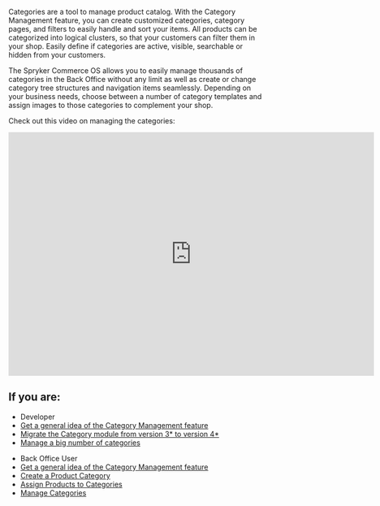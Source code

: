 Categories are a tool to manage product catalog. With the Category Management feature, you can create customized categories, category pages, and filters to easily handle and sort your items. All products can be categorized into logical clusters, so that your customers can filter them in your shop. Easily define if categories are active, visible, searchable or hidden from your customers.

The Spryker Commerce OS allows you to easily manage thousands of categories in the Back Office without any limit as well as create or change category tree structures and navigation items seamlessly. Depending on your business needs, choose between a number of category templates and assign images to those categories to complement your shop.

Check out this video on managing the categories:
<iframe src="https://fast.wistia.net/embed/iframe/g3l3c7xt93" title="Category Management" allowtransparency="true" frameborder="0" scrolling="no" class="wistia_embed" name="wistia_embed" allowfullscreen="0" mozallowfullscreen="0" webkitallowfullscreen="0" oallowfullscreen="0" msallowfullscreen="0" width="720" height="480"></iframe>

## If you are:

<div class="mr-container">
    <div class="mr-list-container">
        <!-- col1 -->
        <div class="mr-col">
            <ul class="mr-list mr-list-green">
                <li class="mr-title">Developer</li>
                <li><a href="https://documentation.spryker.com/docs/category-management-feature-overview-201903" class="mr-link">Get a general idea of the Category Management feature</a></li>
                <li><a href="https://documentation.spryker.com/docs/mg-category#upgrading-from-version-3---to-version-4--" class="mr-link">Migrate the Category module from version 3* to version 4*</a></li>
                <li><a href="https://documentation.spryker.com/docs/ht-manage-a-big-number-of-categories-201903" class="mr-link">Manage a big number of categories</a></li>
            </ul>
        </div>
        <!-- col2 -->
        <div class="mr-col">
            <ul class="mr-list mr-list-blue">
                <li class="mr-title"> Back Office User</li>
                 <li><a href="https://documentation.spryker.com/docs/category-management-feature-overview-201903" class="mr-link">Get a general idea of the Category Management feature</a></li>
                <li><a href="https://documentation.spryker.com/docs/creating-categories" class="mr-link">Create a Product Category</a></li>
                 <li><a href="https://documentation.spryker.com/docs/assigning-products-to-categories" class="mr-link">Assign Products to Categories</a></li>
                <li><a href="https://documentation.spryker.com/docs/managing-categories" class="mr-link">Manage Categories</a></li>
            </ul>
        </div>
    </div>
</div>